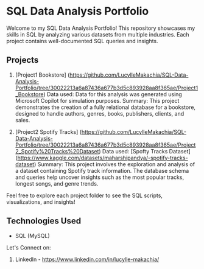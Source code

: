 # SQL Data Analysis Portfolio
Welcome to my SQL Data Analysis Portfolio! This repository showcases my skills in SQL by analyzing various datasets from multiple industries. Each project contains well-documented SQL queries and insights.

## Projects

1. [Project1 Bookstore] (https://github.com/LucylleMakachia/SQL-Data-Analysis-Portfolio/tree/30022213a6a87436a677b3d5c893928aa8f365ae/Project1_Bookstore)
   Data used: Data for this analysis was generated using Microsoft Copilot for simulation purposes.
   Summary: This project demonstrates the creation of a fully relational database for a bookstore, designed to handle authors, genres, books, publishers, clients, and sales.
   
2. [Project2 Spotify Tracks] (https://github.com/LucylleMakachia/SQL-Data-Analysis-Portfolio/tree/30022213a6a87436a677b3d5c893928aa8f365ae/Project2_Spotify%20Tracks%20Dataset)
   Data used: [Spofty Tracks Dataset] (https://www.kaggle.com/datasets/maharshipandya/-spotify-tracks-dataset)
   Summary: This project involves the exploration and analysis of a dataset containing Spotify track information. The database schema and queries help uncover insights such as the most                  popular tracks, longest songs, and genre trends.

Feel free to explore each project folder to see the SQL scripts, visualizations, and insights!

## Technologies Used
- SQL (MySQL)

Let's Connect on:
1. LinkedIn - https://www.linkedin.com/in/lucylle-makachia/
